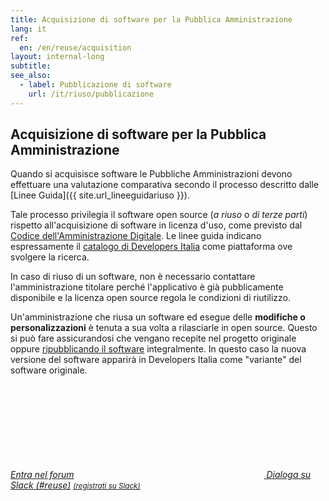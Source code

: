 ```yaml
---
title: Acquisizione di software per la Pubblica Amministrazione
lang: it
ref:
  en: /en/reuse/acquisition
layout: internal-long
subtitle:
see_also:
  - label: Pubblicazione di software
    url: /it/riuso/pubblicazione
---
```


## Acquisizione di software per la Pubblica Amministrazione
 
Quando si acquisisce software le Pubbliche Amministrazioni devono effettuare una valutazione comparativa secondo il processo descritto dalle [Linee Guida]({{ site.url_lineeguidariuso }}).

Tale processo privilegia il software open source (_a riuso_ o _di terze parti_) rispetto all'acquisizione di software in licenza d'uso, come previsto dal [Codice dell'Amministrazione Digitale](https://docs.italia.it/italia/piano-triennale-ict/codice-amministrazione-digitale-docs/it/v2017-12-13/_rst/capo6_art68.html). Le linee guida indicano espressamente il [catalogo di Developers Italia](/it/software) come piattaforma ove svolgere la ricerca.

In caso di riuso di un software, non è necessario contattare l'amministrazione titolare perché l'applicativo è già pubblicamente disponibile e la licenza open source regola le condizioni di riutilizzo.

Un'amministrazione che riusa un software ed esegue delle **modifiche o personalizzazioni** è tenuta a sua volta a rilasciarle in open source. Questo si può fare assicurandosi che vengano recepite nel progetto originale oppure [ripubblicando il software](/it/riuso/pubblicazione) integralmente. In questo caso la nuova versione del software apparirà in Developers Italia come "variante" del software originale.

<a class="btn btn-primary" href="https://forum.italia.it/c/software-open-source-per-la-pa"><i class="it-horn" /> Entra nel forum</a>
<a class="btn btn-primary" href="https://developersitalia.slack.com/messages/CJRSS5S9W"><svg class="icon icon-sm icon-white"><use xlink:href="/assets/vendor/bootstrap-italia/dist/svg/sprite.svg#it-comment"></use></svg> Dialoga su Slack (#reuse)</a> <a href="https://slack.developers.italia.it/"><small>(registrati su Slack)</small></a>
